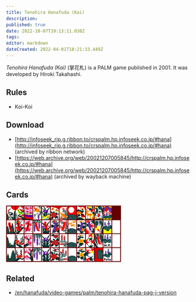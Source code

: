 ```yaml
---
title: Tenohira Hanafuda (Kai)
description: 
published: true
date: 2022-10-07T19:13:11.038Z
tags: 
editor: markdown
dateCreated: 2022-04-01T18:21:33.449Z
---
```


_Tenohira Hanafuda (Kai)_ (<span lang='ja'>掌花札</span>) is a PALM game published in 2001.
It was developed by Hiroki Takahashi.

## Rules
- Koi-Koi

## Download
- [http://infoseek_rip.g.ribbon.to/crspalm.hp.infoseek.co.jp/#hana](http://infoseek_rip.g.ribbon.to/crspalm.hp.infoseek.co.jp/#hana) (archived by ribbon network)
- [https://web.archive.org/web/20021207005845/http://crspalm.hp.infoseek.co.jp/#hana](https://web.archive.org/web/20021207005845/http://crspalm.hp.infoseek.co.jp/#hana) (archived by wayback machine)

## Cards

![hana_kai_cards.png](/hana_kai_cards.png)

## Related
- [/en/hanafuda/video-games/palm/tenohira-hanafuda-pag-j-version](/en/hanafuda/video-games/palm/tenohira-hanafuda-pag-j-version)